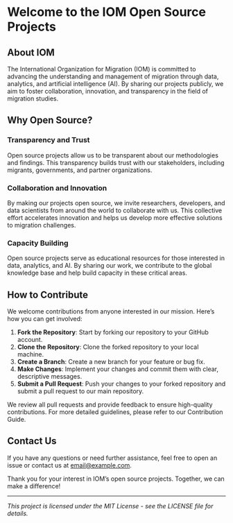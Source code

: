 # Welcome to the IOM Open Source Projects

## About IOM

The International Organization for Migration (IOM) is committed to advancing the understanding and management of migration through data, analytics, and artificial intelligence (AI). By sharing our projects publicly, we aim to foster collaboration, innovation, and transparency in the field of migration studies.

## Why Open Source?

### Transparency and Trust
Open source projects allow us to be transparent about our methodologies and findings. This transparency builds trust with our stakeholders, including migrants, governments, and partner organizations.

### Collaboration and Innovation
By making our projects open source, we invite researchers, developers, and data scientists from around the world to collaborate with us. This collective effort accelerates innovation and helps us develop more effective solutions to migration challenges.

### Capacity Building
Open source projects serve as educational resources for those interested in data, analytics, and AI. By sharing our work, we contribute to the global knowledge base and help build capacity in these critical areas.

## How to Contribute

We welcome contributions from anyone interested in our mission. Here’s how you can get involved:

1. **Fork the Repository**: Start by forking our repository to your GitHub account.
2. **Clone the Repository**: Clone the forked repository to your local machine.
3. **Create a Branch**: Create a new branch for your feature or bug fix.
4. **Make Changes**: Implement your changes and commit them with clear, descriptive messages.
5. **Submit a Pull Request**: Push your changes to your forked repository and submit a pull request to our main repository.

We review all pull requests and provide feedback to ensure high-quality contributions. For more detailed guidelines, please refer to our Contribution Guide.

## Contact Us

If you have any questions or need further assistance, feel free to open an issue or contact us at email@example.com.

Thank you for your interest in IOM’s open source projects. Together, we can make a difference!

---

*This project is licensed under the MIT License - see the LICENSE file for details.*
